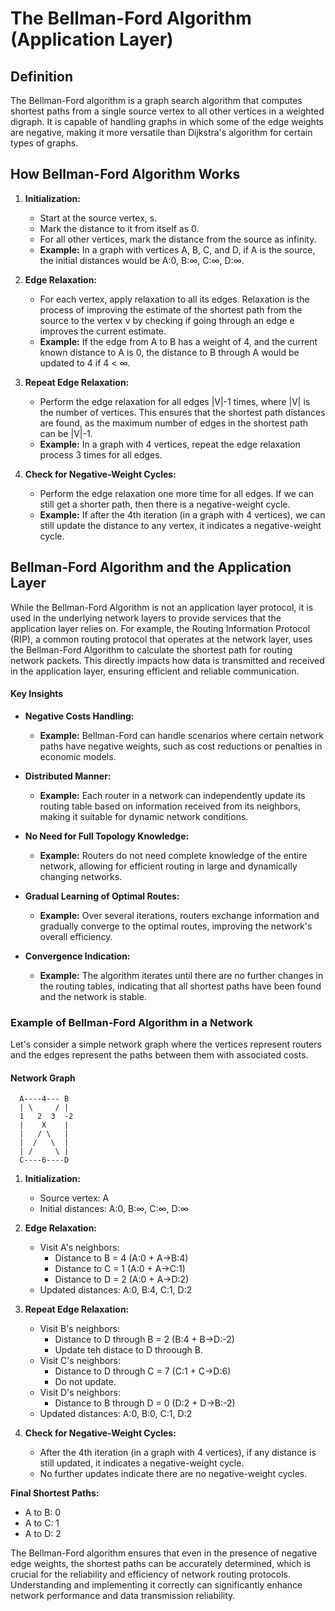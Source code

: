 # The Bellman-Ford Algorithm (Application Layer)

## Definition
The Bellman-Ford algorithm is a graph search algorithm that computes shortest paths from a single source vertex to all other vertices in a weighted digraph. It is capable of handling graphs in which some of the edge weights are negative, making it more versatile than Dijkstra's algorithm for certain types of graphs.

## How Bellman-Ford Algorithm Works

1. **Initialization:**
   - Start at the source vertex, s.
   - Mark the distance to it from itself as 0.
   - For all other vertices, mark the distance from the source as infinity.
   - **Example:** In a graph with vertices A, B, C, and D, if A is the source, the initial distances would be A:0, B:∞, C:∞, D:∞.

2. **Edge Relaxation:**
   - For each vertex, apply relaxation to all its edges. Relaxation is the process of improving the estimate of the shortest path from the source to the vertex v by checking if going through an edge e improves the current estimate.
   - **Example:** If the edge from A to B has a weight of 4, and the current known distance to A is 0, the distance to B through A would be updated to 4 if 4 < ∞.

3. **Repeat Edge Relaxation:**
   - Perform the edge relaxation for all edges |V|-1 times, where |V| is the number of vertices. This ensures that the shortest path distances are found, as the maximum number of edges in the shortest path can be |V|-1.
   - **Example:** In a graph with 4 vertices, repeat the edge relaxation process 3 times for all edges.

4. **Check for Negative-Weight Cycles:**
   - Perform the edge relaxation one more time for all edges. If we can still get a shorter path, then there is a negative-weight cycle.
   - **Example:** If after the 4th iteration (in a graph with 4 vertices), we can still update the distance to any vertex, it indicates a negative-weight cycle.

## Bellman-Ford Algorithm and the Application Layer
While the Bellman-Ford Algorithm is not an application layer protocol, it is used in the underlying network layers to provide services that the application layer relies on. For example, the Routing Information Protocol (RIP), a common routing protocol that operates at the network layer, uses the Bellman-Ford Algorithm to calculate the shortest path for routing network packets. This directly impacts how data is transmitted and received in the application layer, ensuring efficient and reliable communication.

#### Key Insights

- **Negative Costs Handling:**
  - **Example:** Bellman-Ford can handle scenarios where certain network paths have negative weights, such as cost reductions or penalties in economic models.

- **Distributed Manner:**
  - **Example:** Each router in a network can independently update its routing table based on information received from its neighbors, making it suitable for dynamic network conditions.

- **No Need for Full Topology Knowledge:**
  - **Example:** Routers do not need complete knowledge of the entire network, allowing for efficient routing in large and dynamically changing networks.

- **Gradual Learning of Optimal Routes:**
  - **Example:** Over several iterations, routers exchange information and gradually converge to the optimal routes, improving the network's overall efficiency.

- **Convergence Indication:**
  - **Example:** The algorithm iterates until there are no further changes in the routing tables, indicating that all shortest paths have been found and the network is stable.

### Example of Bellman-Ford Algorithm in a Network

Let's consider a simple network graph where the vertices represent routers and the edges represent the paths between them with associated costs.

#### Network Graph
```
  A----4--- B
  | \     / |
  1   2  3  -2
  |    X    |
  |   / \   |
  |  /   \  |
  | /     \ |
  C----6----D
```

1. **Initialization:**
   - Source vertex: A
   - Initial distances: A:0, B:∞, C:∞, D:∞

2. **Edge Relaxation:**
   - Visit A's neighbors: 
     - Distance to B = 4 (A:0 + A→B:4)
     - Distance to C = 1 (A:0 + A→C:1)
     - Distance to D = 2 (A:0 + A→D:2)
   - Updated distances: A:0, B:4, C:1, D:2

3. **Repeat Edge Relaxation:**
   - Visit B's neighbors: 
     - Distance to D through B = 2 (B:4 + B→D:-2)
     - Update teh distace to D throough B.
   - Visit C's neighbors:
     - Distance to D through C = 7 (C:1 + C→D:6)
     - Do not update.
   - Visit D's neighbors:
     - Distance to B through D = 0 (D:2 + D→B:-2)
   - Updated distances: A:0, B:0, C:1, D:2

4. **Check for Negative-Weight Cycles:**
   - After the 4th iteration (in a graph with 4 vertices), if any distance is still updated, it indicates a negative-weight cycle.
   - No further updates indicate there are no negative-weight cycles.

**Final Shortest Paths:**
- A to B: 0
- A to C: 1
- A to D: 2

The Bellman-Ford algorithm ensures that even in the presence of negative edge weights, the shortest paths can be accurately determined, which is crucial for the reliability and efficiency of network routing protocols. Understanding and implementing it correctly can significantly enhance network performance and data transmission reliability.